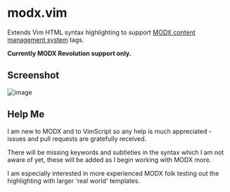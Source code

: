# modx.vim

Extends Vim HTML syntax highlighting to support [MODX content management system](http://modx.com) tags.

**Currently MODX Revolution support only.**

## Screenshot
![image](http://farm8.staticflickr.com/7030/6506143589_98525d1340.jpg)

## Help Me

I am new to MODX and to VimScript so any help is much appreciated - issues and pull requests are gratefully received.

There will be missing keywords and subtleties in the syntax which I am not aware of yet, these will be added as I begin working with MODX more. 

I am especially interested in more experienced MODX folk testing out the highlighting with larger 'real world' templates.
